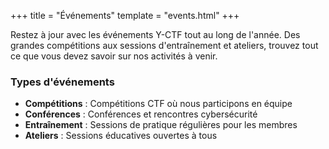 +++
title = "Événements"
template = "events.html"
+++

Restez à jour avec les événements Y-CTF tout au long de l'année. Des grandes compétitions aux sessions d'entraînement et ateliers, trouvez tout ce que vous devez savoir sur nos activités à venir.

### Types d'événements

- **Compétitions** : Compétitions CTF où nous participons en équipe
- **Conférences** : Conférences et rencontres cybersécurité
- **Entraînement** : Sessions de pratique régulières pour les membres
- **Ateliers** : Sessions éducatives ouvertes à tous
